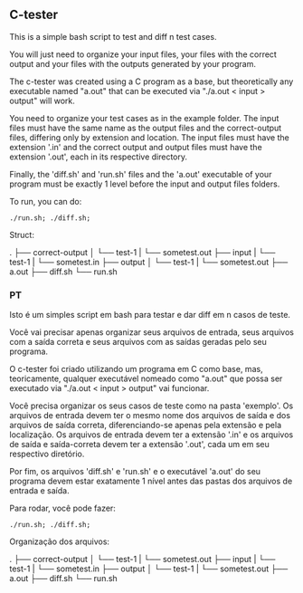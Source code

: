 ## C-tester

This is a simple bash script to test and diff n test cases.

You will just need to organize your input files, your files with the correct output and your files with the outputs generated by your program.

The c-tester was created using a C program as a base, but theoretically any executable named "a.out" that can be executed via "./a.out < input > output" will work.

You need to organize your test cases as in the example folder. The input files must have the same name as the output files and the correct-output files, differing only by extension and location. The input files must have the extension '.in' and the correct output and output files must have the extension '.out', each in its respective directory.

Finally, the 'diff.sh' and 'run.sh' files and the 'a.out' executable of your program must be exactly 1 level before the input and output files folders.

To run, you can do:

```
./run.sh; ./diff.sh;
```

Struct:

.
├── correct-output
│   └── test-1
|       └── sometest.out
├── input
|   └── test-1
|       └── sometest.in
├── output
│   └── test-1
|       └── sometest.out
├── a.out
├── diff.sh
└── run.sh

### PT

Isto é um simples script em bash para testar e dar diff em n casos de teste.

Você vai precisar apenas organizar seus arquivos de entrada, seus arquivos com a saída correta e seus arquivos com as saídas geradas pelo seu programa.

O c-tester foi criado utilizando um programa em C como base, mas, teoricamente, qualquer executável nomeado como "a.out" que possa ser executado via "./a.out < input > output" vai funcionar.

Você precisa organizar os seus casos de teste como na pasta 'exemplo'. Os arquivos de entrada devem ter o mesmo nome dos arquivos de saída e dos arquivos de saída correta, diferenciando-se apenas pela extensão e pela localização. Os arquivos de entrada devem ter a extensão '.in' e os arquivos de saída e saída-correta devem ter a extensão '.out', cada um em seu respectivo diretório.

Por fim, os arquivos 'diff.sh' e 'run.sh' e o executável 'a.out' do seu programa devem estar exatamente 1 nível antes das pastas dos arquivos de entrada e saída.

Para rodar, você pode fazer:
```
./run.sh; ./diff.sh;
```
Organização dos arquivos:

.
├── correct-output
│   └── test-1
|       └── sometest.out
├── input
|   └── test-1
|       └── sometest.in
├── output
│   └── test-1
|       └── sometest.out
├── a.out
├── diff.sh
└── run.sh
